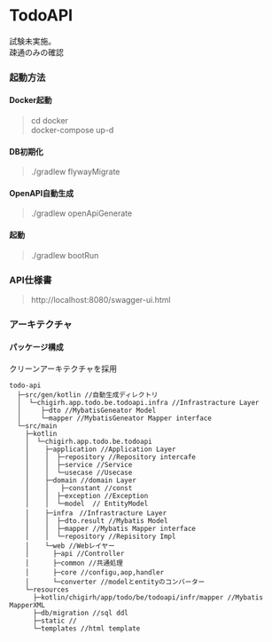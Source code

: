 # TodoAPI

試験未実施。  
疎通のみの確認

### 起動方法

#### Docker起動

> cd docker  
> docker-compose up-d

#### DB初期化

> ./gradlew flywayMigrate

#### OpenAPI自動生成

> ./gradlew openApiGenerate

#### 起動

> ./gradlew bootRun

### API仕様書

> http://localhost:8080/swagger-ui.html

### アーキテクチャ

#### パッケージ構成

クリーンアーキテクチャを採用

```
todo-api
  ├─src/gen/kotlin //自動生成ディレクトリ
  │  └─chigirh.app.todo.be.todoapi.infra //Infrastracture Layer
  │     ├─dto //MybatisGeneator Model
  │     └─mapper //MybatisGeneator Mapper interface
  └─src/main
    ├─kotlin
    │  └─chigirh.app.todo.be.todoapi
    │    ├─application //Application Layer
    │    │  ├─repository //Repository intercafe
    │    │  ├─service //Service
    │    │  └─usecase //Usecase
    │    ├─domain //domain Layer
    │    │   ├─constant //const
    │    │  ├─exception //Exception
    │    │  └─model  // EntityModel
    │    ├─infra　//Infrastracture Layer
    │    │  ├─dto.result //Mybatis Model
    │    │  ├─mapper //Mybatis Mapper interface
    │    │  └─repository //Repisitory Impl
    │    └─web //Webレイヤー
    │      ├─api //Controller
    │      ├─common //共通処理
    │      ├─core //configu,aop,handler　
    │      └─converter //modelとentityのコンバーター
    └─resources
      ├─kotlin/chigirh/app/todo/be/todoapi/infr/mapper //Mybatis MapperXML
      ├─db/migration //sql ddl
      ├─static //
      └─templates //html template
```
